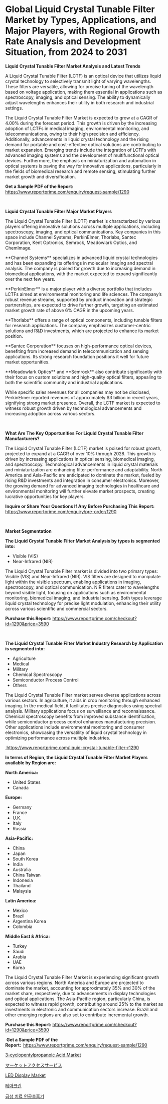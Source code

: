 <p><h1>Global Liquid Crystal Tunable Filter Market by Types, Applications, and Major Players, with Regional Growth Rate Analysis and Development Situation, from 2024 to 2031</h1></p><p><strong>Liquid Crystal Tunable Filter Market Analysis and Latest Trends</strong></p>
<p><p>A Liquid Crystal Tunable Filter (LCTF) is an optical device that utilizes liquid crystal technology to selectively transmit light of varying wavelengths. These filters are versatile, allowing for precise tuning of the wavelength based on voltage application, making them essential in applications such as spectroscopy, imaging, and optical sensing. The ability to dynamically adjust wavelengths enhances their utility in both research and industrial settings.</p><p>The Liquid Crystal Tunable Filter Market is expected to grow at a CAGR of 4.00% during the forecast period. This growth is driven by the increasing adoption of LCTFs in medical imaging, environmental monitoring, and telecommunications, owing to their high precision and efficiency. Additionally, advancements in liquid crystal technology and the rising demand for portable and cost-effective optical solutions are contributing to market expansion. Emerging trends include the integration of LCTFs with advanced imaging systems and the development of multifunctional optical devices. Furthermore, the emphasis on miniaturization and automation in optical systems is paving the way for innovative applications, particularly in the fields of biomedical research and remote sensing, stimulating further market growth and diversification.</p></p>
<p><strong>Get a Sample PDF of the Report:&nbsp;</strong> <a href="https://www.reportprime.com/enquiry/request-sample/1290">https://www.reportprime.com/enquiry/request-sample/1290</a></p>
<p>&nbsp;</p>
<p><strong>Liquid Crystal Tunable Filter Major Market Players</strong></p>
<p><p>The Liquid Crystal Tunable Filter (LCTF) market is characterized by various players offering innovative solutions across multiple applications, including spectroscopy, imaging, and optical communications. Key companies in this space include Channel Systems, PerkinElmer, Thorlabs, Santec Corporation, Kent Optronics, Semrock, Meadowlark Optics, and ChemImage.</p><p>**Channel Systems** specializes in advanced liquid crystal technologies and has been expanding its offerings in molecular imaging and spectral analysis. The company is poised for growth due to increasing demand in biomedical applications, with the market expected to expand significantly over the next few years.</p><p>**PerkinElmer** is a major player with a diverse portfolio that includes LCTFs aimed at environmental monitoring and life sciences. The company’s robust revenue streams, supported by product innovation and strategic partnerships, are expected to drive further growth, targeting an estimated market growth rate of above 6% CAGR in the upcoming years.</p><p>**Thorlabs** offers a range of optical components, including tunable filters for research applications. The company emphasizes customer-centric solutions and R&D investments, which are projected to enhance its market position.</p><p>**Santec Corporation** focuses on high-performance optical devices, benefiting from increased demand in telecommunication and sensing applications. Its strong research foundation positions it well for future market opportunities.</p><p>**Meadowlark Optics** and **Semrock** also contribute significantly with their focus on custom solutions and high-quality optical filters, appealing to both the scientific community and industrial applications.</p><p>While specific sales revenues for all companies may not be disclosed, PerkinElmer reported revenues of approximately $3 billion in recent years, signifying strong market presence. Overall, the LCTF market is expected to witness robust growth driven by technological advancements and increasing adoption across various sectors.</p></p>
<p>&nbsp;</p>
<p><strong>What Are The Key Opportunities For Liquid Crystal Tunable Filter Manufacturers?</strong></p>
<p><p>The Liquid Crystal Tunable Filter (LCTF) market is poised for robust growth, projected to expand at a CAGR of over 10% through 2028. This growth is driven by increasing applications in optical sensing, biomedical imaging, and spectroscopy. Technological advancements in liquid crystal materials and miniaturization are enhancing filter performance and adaptability. North America and Asia-Pacific are anticipated to dominate the market, fueled by rising R&D investments and integration in consumer electronics. Moreover, the growing demand for advanced imaging technologies in healthcare and environmental monitoring will further elevate market prospects, creating lucrative opportunities for key players.</p></p>
<p><strong>Inquire or Share Your Questions If Any Before Purchasing This Report:</strong> <a href="https://www.reportprime.com/enquiry/pre-order/1290">https://www.reportprime.com/enquiry/pre-order/1290</a></p>
<p>&nbsp;</p>
<p><strong>Market Segmentation</strong></p>
<p><strong>The Liquid Crystal Tunable Filter Market Analysis by types is segmented into:</strong></p>
<p><ul><li>Visible (VIS)</li><li>Near-Infrared (NIR)</li></ul></p>
<p><p>The Liquid Crystal Tunable Filter market is divided into two primary types: Visible (VIS) and Near-Infrared (NIR). VIS filters are designed to manipulate light within the visible spectrum, enabling applications in imaging, spectroscopy, and optical communication. NIR filters cater to wavelengths beyond visible light, focusing on applications such as environmental monitoring, biomedical imaging, and industrial sensing. Both types leverage liquid crystal technology for precise light modulation, enhancing their utility across various scientific and commercial sectors.</p></p>
<p><strong>Purchase this Report:&nbsp;</strong><a href="https://www.reportprime.com/checkout?id=1290&price=3590">https://www.reportprime.com/checkout?id=1290&price=3590</a></p>
<p>&nbsp;</p>
<p><strong>The Liquid Crystal Tunable Filter Market Industry Research by Application is segmented into:</strong></p>
<p><ul><li>Agriculture</li><li>Medical</li><li>Military</li><li>Chemical Spectroscopy</li><li>Semiconductor Process Control</li><li>Others</li></ul></p>
<p><p>The Liquid Crystal Tunable Filter market serves diverse applications across various sectors. In agriculture, it aids in crop monitoring through enhanced imaging. In the medical field, it facilitates precise diagnostics using spectral analysis. Military applications focus on surveillance and reconnaissance. Chemical spectroscopy benefits from improved substance identification, while semiconductor process control enhances manufacturing precision. Other applications include environmental monitoring and consumer electronics, showcasing the versatility of liquid crystal technology in optimizing performance across multiple industries.</p></p>
<p><a href="https://www.reportprime.com/liquid-crystal-tunable-filter-r1290">&nbsp;https://www.reportprime.com/liquid-crystal-tunable-filter-r1290</a></p>
<p><strong>In terms of Region, the Liquid Crystal Tunable Filter Market Players available by Region are:</strong></p>
<p>
    <p> <strong> North America: </strong>
        <ul>
            <li>United States</li>
            <li>Canada</li>
        </ul>
        </p> 
    <p> <strong> Europe: </strong>
        <ul>
            <li>Germany</li>
            <li>France</li>
            <li>U.K.</li>
            <li>Italy</li>
            <li>Russia</li>
        </ul>
        </p> 
    <p> <strong> Asia-Pacific: </strong>
        <ul>
            <li>China</li>
            <li>Japan</li>
            <li>South Korea</li>
            <li>India</li>
            <li>Australia</li>
            <li>China Taiwan</li>
            <li>Indonesia</li>
            <li>Thailand</li>
            <li>Malaysia</li>
        </ul>
        </p> 
    <p> <strong> Latin America: </strong>
        <ul>
            <li>Mexico</li>
            <li>Brazil</li>
            <li>Argentina Korea</li>
            <li>Colombia</li>
        </ul>
        </p> 
    <p> <strong> Middle East & Africa: </strong>
        <ul>
            <li>Turkey</li>
            <li>Saudi</li>
            <li>Arabia</li>
            <li>UAE</li>
            <li>Korea</li>
        </ul>
    </p>
    </p>
<p><p>The Liquid Crystal Tunable Filter Market is experiencing significant growth across various regions. North America and Europe are projected to dominate the market, accounting for approximately 35% and 30% of the market share, respectively, due to advancements in display technologies and optical applications. The Asia-Pacific region, particularly China, is expected to witness rapid growth, contributing around 25% to the market as investments in electronic and communication sectors increase. Brazil and other emerging regions are also set to contribute incremental growth.</p></p>
<p><strong>Purchase this Report: </strong><a href="https://www.reportprime.com/checkout?id=1290&price=3590">https://www.reportprime.com/checkout?id=1290&price=3590</a></p>
<p>&nbsp;<strong>Get a Sample PDF of the Report:&nbsp;&nbsp;</strong><a href="https://www.reportprime.com/enquiry/request-sample/1290">https://www.reportprime.com/enquiry/request-sample/1290</a></p>
<p><strong></strong></p>
<p><p><a href="https://issuu.com/reportprime-2/docs/3-cyclopentylpropanoic-acid-market-_ae782b7d87674e">3-cyclopentylpropanoic Acid Market</a></p><p><a href="https://medium.com/@jeannesawayn2023/2024%E5%B9%B4%E3%81%8B%E3%82%892031%E5%B9%B4%E3%81%BE%E3%81%A7%E3%81%AE%E5%B8%82%E5%A0%B4%E3%82%A2%E3%82%AF%E3%82%BB%E3%82%B9%E3%82%B5%E3%83%BC%E3%83%93%E3%82%B9%E5%B8%82%E5%A0%B4%E3%81%AE%E5%8B%95%E5%90%91%E3%81%A8%E6%88%90%E9%95%B7%E8%A6%81%E5%9B%A0%E3%82%92%E5%88%86%E6%9E%90%E3%81%97-%E4%BA%88%E6%B8%AC%E3%81%97%E3%81%BE%E3%81%99-5f7806d495fa">マーケットアクセスサービス</a></p><p><a href="https://www.linkedin.com/pulse/insights-led-display-industry-market-financial-status-size-revenue-l0wnf?trackingId=Rut7BKwZSLe9iA%2FYo7fD7g%3D%3D">LED Display Market</a></p><p><a href="https://medium.com/@bobbykihnyt57786/%ED%85%8C%EC%95%84%ED%81%AC%EB%A6%B0-%EC%8B%9C%EC%9E%A5-%EB%8F%99%ED%96%A5-%EB%B0%8F-%EC%8B%9C%EC%9E%A5-%EC%84%B1%EC%9E%A5-%EC%A0%84%EB%A7%9D-2024-2031-be27980dfaf1">테아크린</a></p><p><a href="https://medium.com/@bobbykihnyt57786/%EA%B8%80%EB%A1%9C%EB%B2%8C-%EA%B8%89%EC%84%B1-%EC%B9%98%EB%A3%8C%EC%9A%A9-%EC%9D%B8%EA%B3%B5%ED%98%B8%ED%9D%A1%EA%B8%B0-%EC%8B%9C%EC%9E%A5-%EB%8F%99%ED%96%A5-%EB%B0%8F-%ED%98%81%EC%8B%A0-%EB%AF%B8%EB%9E%98-%EC%A0%84%EB%A7%9D-%EB%B6%84%EC%84%9D-2024-2031-10dcc2c424bb">급성 치료 인공호흡기</a></p></p>